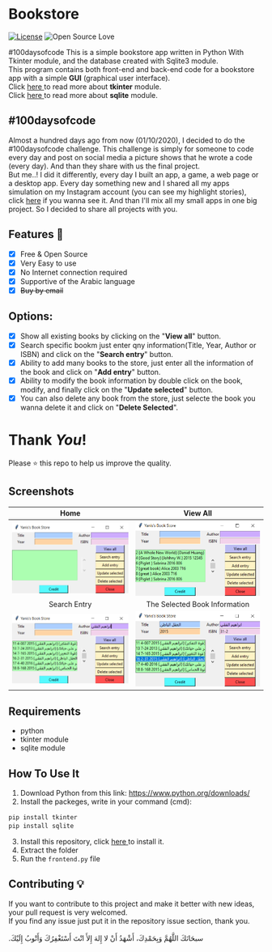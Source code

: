# Bookstore
[![License](https://img.shields.io/badge/License-Apache%202.0-blue.svg)](LICENSE)
![Open Source Love](https://badges.frapsoft.com/os/v1/open-source.svg?v=102)

#100daysofcode This is a simple bookstore app written in Python With Tkinter module, and the database created with Sqlite3 module.<br>
This program contains both front-end and back-end code for a bookstore app with a simple **GUI** (graphical user interface).<br>
Click <a href="https://docs.python.org/3/library/tk.html" > here </a> to read more about **tkinter** module.<br>
Click <a href="https://docs.python.org/3/library/sqlite3.html"> here </a> to read more about **sqlite** module.

## #100daysofcode
Almost a hundred days ago from now (01/10/2020), I decided to do the #100daysofcode challenge. This challenge is simply for someone to code every day and post on social media a picture shows that he wrote a code (every day). And than they share with us the final project.<br>
But me..! I did it differently, every day I built an app, a game, a web page or a desktop app. Every day something new and I shared all my apps simulation on my Instagram account (you can see my highlight stories), click <a href='https://instagram.com/medyanis_hiou'>here</a> if you wanna see it. And than I'll mix all my small apps in one big project. So I decided to share all projects with you.<br>

## Features :dart:
* [x] Free & Open Source
* [x] Very Easy to use
* [x] No Internet connection required
* [x] Supportive of the Arabic language
* [x] <del>Buy by email

## Options:
* [x] Show all existing books by clicking on the "**View all**" button.
* [x] Search specific bookm just enter qny information(Title, Year, Author or ISBN) and click on the "**Search entry**" button.
* [x] Ability to add many books to the store, just enter all the information of the book and click on "**Add entry**" button.
* [x] Ability to modify the book information by double click on the book, modify, and finally click on the "**Update selected**" button.
* [x] You can also delete any book from the store, just selecte the book you wanna delete it and click on "**Delete Selected**".

# Thank _You_!
Please :star: this repo to help us improve the quality.

## Screenshots
Home           | View All
:---------------------:|:------------------:
![screenshoot](screenshots/bs1.png) | ![screenshoot](screenshots/bs2.png) <br>
Search Entry           | The Selected Book Information
![screenshoot](screenshots/bs3.png) | ![screenshoot](screenshots/bs4.png)

## Requirements
* python
* tkinter module
* sqlite module

## How To Use It
1. Download Python from this link: https://www.python.org/downloads/
2. Install the packeges, write in your command (cmd):
```bash
pip install tkinter
pip install sqlite
```
3. Install this repository, click <a href="https://github.com/mohamedyanis/bookstore/archive/master.zip"> here </a> to install it.
4. Extract the folder
5. Run the ```frontend.py``` file

## Contributing 💡
If you want to contribute to this project and make it better with new ideas, your pull request is very welcomed.<br>
If you find any issue just put it in the repository issue section, thank you.<br><br>
.سبحَانَكَ اللَّهُمَّ وَبِحَمْدِكَ، أَشْهَدُ أَنْ لا إِلهَ إِلأَ انْتَ أَسْتَغْفِرُكَ وَأَتْوبُ إِلَيْكَ

